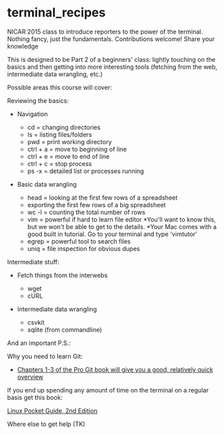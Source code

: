 terminal_recipes
================

NICAR 2015 class to introduce reporters to the power of the terminal. Nothing fancy, just the fundamentals. Contributions welcome! Share your knowledge

This is designed to be Part 2 of a beginners' class: lightly touching on the basics and then getting into more interesting tools (fetching from the web, intermediate data wrangling, etc.)

Possible areas this course will cover:

Reviewing the basics:

* Navigation
    * cd = changing directories
    * ls = listing files/folders
    * pwd = print working directory
    * ctrl + a = move to beginning of line
    * ctrl + e = move to end of line
    * ctrl + c = stop process
    * ps -x = detailed list or processes running

* Basic data wrangling
    * head = looking at the first few rows of a spreadsheet
    * exporting the first few rows of a big spreadsheet
    * wc -l = counting the total number of rows
    * vim = powerful if hard to learn file editor
      *You'll want to know this, but we won't be able to get to the details.
      *Your Mac comes with a good built in tutorial. Go to your terminal and type 'vimtutor'
    * egrep = powerful tool to search files
    * uniq = file inspection for obvious dupes

Intermediate stuff: 

* Fetch things from the interwebs
    * wget
    * cURL

* Intermediate data wrangling
    * csvkit
    * sqlite (from commandline)

And an important P.S.:

Why you need to learn Git:
* [Chapters 1-3 of the Pro Git book will give you a good, relatively quick overview](http://git-scm.com/book/en/v2/Getting-Started-About-Version-Control)

If you end up spending any amount of time on the terminal on a regular basis get this book:

[Linux Pocket Guide, 2nd Edition](http://shop.oreilly.com/product/0636920023029.do?green=B78D23C2-6E87-58C8-BAE1-0090A206787F&intcmp=af-mybuy-0636920023029.IP)

Where else to get help (TK)
